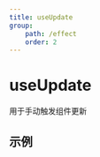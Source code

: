 ```yaml
---
title: useUpdate
group:
    path: /effect
    order: 2
---
```


# useUpdate

用于手动触发组件更新

## 示例

<code src="./useUpdate.demo.tsx" />
